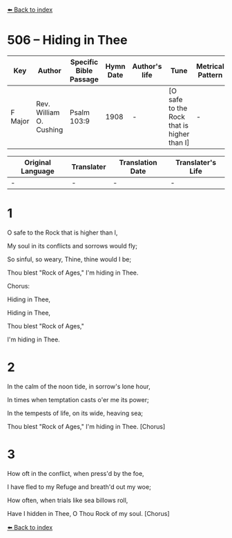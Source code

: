 [⬅️ Back to index](../README.md)

# 506 – Hiding in Thee

Key | Author   | Specific Bible Passage     |Hymn Date |Author's life |Tune |Metrical Pattern   |Composer/Source
-- | --------- | ---------------------------|----------|--------------|-----|-------------------|-------------  
F Major |Rev. William O. Cushing |Psalm 103:9 |1908 |- |[O safe to the Rock that is higher than I] |- |Ira D. Sankey

Original Language | Translater | Translation Date   | Translater's Life  
----------------- | --------- | --------------------|-------------     
\- |- |- |-




# 1

O safe to the Rock that is higher than I,

My soul in its conflicts and sorrows would fly;

So sinful, so weary, Thine, thine would I be;

Thou blest "Rock of Ages," I'm hiding in Thee.



Chorus:

Hiding in Thee,

Hiding in Thee, 

Thou blest "Rock of Ages,"

I'm hiding in Thee.



# 2

In the calm of the noon tide, in sorrow's lone hour,

In times when temptation casts o'er me its power;

In the tempests of life, on its wide, heaving sea;

Thou blest "Rock of Ages," I'm hiding in Thee.  [Chorus]



# 3

How oft in the conflict, when press'd by the foe,

I have fled to my Refuge and breath'd out my woe;

How often, when trials like sea billows roll,

Have I hidden in Thee, O Thou Rock of my soul.  [Chorus]

[⬅️ Back to index](../README.md)
